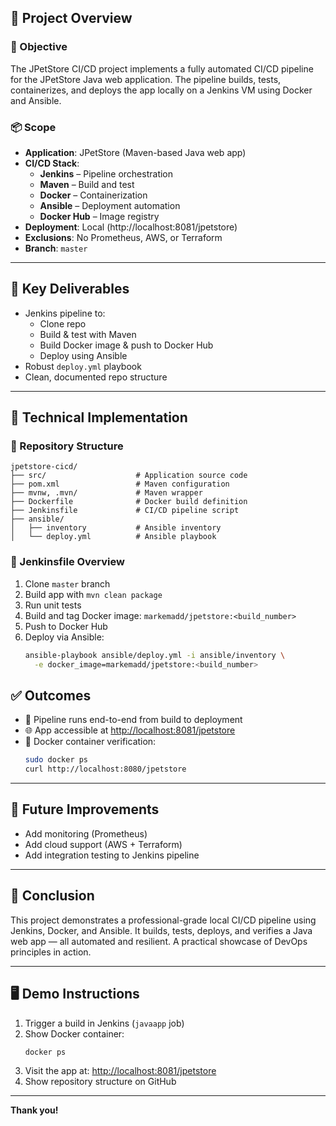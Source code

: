 ## 📌 Project Overview

### 🎯 Objective
The JPetStore CI/CD project implements a fully automated CI/CD pipeline for the JPetStore Java web application. The pipeline builds, tests, containerizes, and deploys the app locally on a Jenkins VM using Docker and Ansible.

### 📦 Scope
- **Application**: JPetStore (Maven-based Java web app)
- **CI/CD Stack**:
  - **Jenkins** – Pipeline orchestration
  - **Maven** – Build and test
  - **Docker** – Containerization
  - **Ansible** – Deployment automation
  - **Docker Hub** – Image registry
- **Deployment**: Local (http://localhost:8081/jpetstore)
- **Exclusions**: No Prometheus, AWS, or Terraform
- **Branch**: `master`

---

## 🚀 Key Deliverables
- Jenkins pipeline to:
  - Clone repo
  - Build & test with Maven
  - Build Docker image & push to Docker Hub
  - Deploy using Ansible
- Robust `deploy.yml` playbook
- Clean, documented repo structure

---

## 🔧 Technical Implementation

### 📁 Repository Structure
```
jpetstore-cicd/
├── src/                    # Application source code
├── pom.xml                 # Maven configuration
├── mvnw, .mvn/             # Maven wrapper
├── Dockerfile              # Docker build definition
├── Jenkinsfile             # CI/CD pipeline script
├── ansible/
│   ├── inventory           # Ansible inventory
│   └── deploy.yml          # Ansible playbook
```

### 🧩 Jenkinsfile Overview
1. Clone `master` branch
2. Build app with `mvn clean package`
3. Run unit tests
4. Build and tag Docker image: `markemadd/jpetstore:<build_number>`
5. Push to Docker Hub
6. Deploy via Ansible:
   ```bash
   ansible-playbook ansible/deploy.yml -i ansible/inventory \
     -e docker_image=markemadd/jpetstore:<build_number>
   ```

## ✅ Outcomes

- 🔄 Pipeline runs end-to-end from build to deployment
- 🌐 App accessible at [http://localhost:8081/jpetstore](http://localhost:8080/jpetstore)
- 🐳 Docker container verification:
  ```bash
  sudo docker ps
  curl http://localhost:8080/jpetstore
  ```

---


## 🔮 Future Improvements

- Add monitoring (Prometheus)
- Add cloud support (AWS + Terraform)
- Add integration testing to Jenkins pipeline

---

## 🏁 Conclusion

This project demonstrates a professional-grade local CI/CD pipeline using Jenkins, Docker, and Ansible. It builds, tests, deploys, and verifies a Java web app — all automated and resilient. A practical showcase of DevOps principles in action.

---


## 🖥️ Demo Instructions

1. Trigger a build in Jenkins (`javaapp` job)
2. Show Docker container:
   ```bash
   docker ps
   ```
3. Visit the app at: [http://localhost:8081/jpetstore](http://localhost:8080/jpetstore)
4. Show repository structure on GitHub

---

**Thank you!**
